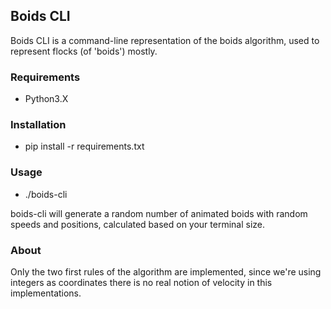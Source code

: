 ## Boids CLI

Boids CLI is a command-line representation of the boids algorithm, used to represent flocks (of 'boids') mostly.

### Requirements

- Python3.X

### Installation

- pip install -r requirements.txt

### Usage

- ./boids-cli


boids-cli will generate a random number of animated boids with random speeds and positions, calculated based on your terminal size.

### About

Only the two first rules of the algorithm are implemented, since we're using integers as coordinates there is no real notion of velocity in this implementations.